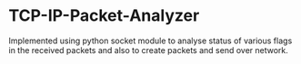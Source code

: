 # TCP-IP-Packet-Analyzer

Implemented using python socket module to analyse status of various flags in the received packets and also to create packets and send over network.
